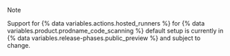 > [!NOTE]
> Support for {% data variables.actions.hosted_runners %} for {% data variables.product.prodname_code_scanning %} default setup is currently in {% data variables.release-phases.public_preview %} and subject to change.
